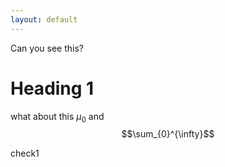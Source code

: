 ```yaml
---
layout: default
---
```

Can you see this?
# Heading 1

what about this $\mu_0$
and $$\sum_{0}^{\infty}$$

check1
